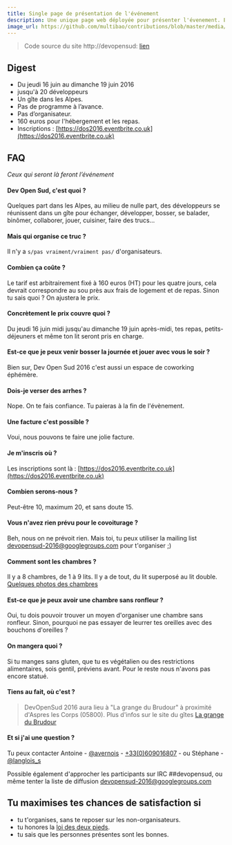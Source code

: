 ```yaml
---
title: Single page de présentation de l'événement
description: Une unique page web déployée pour présenter l'évenement. En voici les informations minimales.
image_url: https://github.com/multibao/contributions/blob/master/media/devopensud-fabien-scence350-ccbysa.jpg?raw=true
---
```


> Code source du site http://devopensud: [lien](https://github.com/devopensud/devopensud.github.io)

## Digest

* Du jeudi 16 juin au dimanche 19 juin 2016
* jusqu'à 20 développeurs
* Un gîte dans les Alpes.
* Pas de programme à l’avance.
* Pas d’organisateur.
* 160 euros pour l'hébergement et les repas.
* Inscriptions : [https://dos2016.eventbrite.co.uk](https://dos2016.eventbrite.co.uk)

## FAQ

*Ceux qui seront là feront l’événement*

#### Dev Open Sud, c'est quoi ?

Quelques part dans les Alpes, au milieu de nulle part, des développeurs se réunissent dans un gîte pour échanger, développer, bosser, se balader, binômer, collaborer, jouer, cuisiner, faire des trucs...

#### Mais qui organise ce truc ?

Il n'y a ``s/pas vraiment/vraiment pas/`` d'organisateurs.

#### Combien ça coûte ?

Le tarif est arbitrairement fixé à 160 euros (HT) pour les quatre jours, cela devrait correspondre au sou près aux frais de logement et de repas. Sinon tu sais quoi ? On ajustera le prix.

#### Concrètement le prix couvre quoi ?

Du jeudi 16 juin midi jusqu'au dimanche 19 juin après-midi, tes repas, petits-déjeuners et même ton lit seront pris en charge.


#### Est-ce que je peux venir bosser la journée et jouer avec vous le soir ?

Bien sur, Dev Open Sud 2016 c'est aussi un espace de coworking éphémère.

#### Dois-je verser des arrhes ?

Nope. On te fais confiance. Tu paieras à la fin de l'évènement.

#### Une facture c'est possible ?

Voui, nous pouvons te faire une jolie facture.

#### Je m'inscris où ?

Les inscriptions sont là : [https://dos2016.eventbrite.co.uk](https://dos2016.eventbrite.co.uk)

#### Combien serons-nous ?

Peut-être 10, maximum 20, et sans doute 15.

#### Vous n'avez rien prévu pour le covoiturage ?

Beh, nous on ne prévoit rien. Mais toi, tu peux utiliser la mailing list [devopensud-2016@googlegroups.com](https://groups.google.com/d/forum/devopensud-2016) pour t'organiser ;)

#### Comment sont les chambres ?

Il y a 8 chambres, de 1 à 9 lits. Il y a de tout, du lit superposé au lit double. [Quelques photos des chambres](http://www.grangedebrudour.com/crbst_1.html)

#### Est-ce que je peux avoir une chambre sans ronfleur ?

Oui, tu dois pouvoir trouver un moyen d'organiser une chambre sans ronfleur. Sinon, pourquoi ne pas essayer de leurrer tes oreilles avec des bouchons d'oreilles ?

#### On mangera quoi ?

Si tu manges sans gluten, que tu es végétalien ou des restrictions alimentaires, sois gentil, préviens avant. Pour le reste nous n'avons pas encore statué.

#### Tiens au fait, où c'est ?

> DevOpenSud 2016 aura lieu à "La grange du Brudour" à proximité d'Aspres les Corps (05800). Plus d'infos sur le site du gîtes [La grange du Brudour](http://www.grangedebrudour.com/)

#### Et si j'ai une question ?

Tu peux contacter Antoine - [@avernois](http://twitter.com/avernois) - [+33(0)609016807](tel:+33609016807) - ou Stéphane - [@langlois_s](http://twitter.com/langlois_s)

Possible également d'approcher les participants sur IRC ##devopensud, ou même tenter la liste de diffusion [devopensud-2016@googlegroups.com](https://groups.google.com/d/forum/devopensud-2016)

## Tu maximises tes chances de satisfaction si

* tu t'organises, sans te reposer sur les non-organisateurs.
* tu honores la [loi des deux pieds](https://fr.wikipedia.org/wiki/M%C3%A9thodologie_open_space#M.C3.A9thode).
* tu sais que les personnes présentes sont les bonnes.
